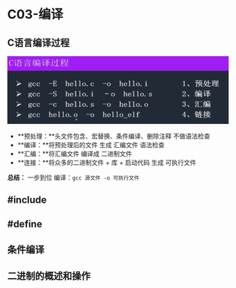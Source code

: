 # C03-编译

## C语言编译过程

![C语言编译过程](assets/C语言编译过程.png)

- **预处理：**头文件包含、宏替换、条件编译、删除注释  不做语法检查
- **编译：**将预处理后的文件 生成 汇编文件 语法检查
- **汇编：**将汇编文件 编译成 二进制文件
- **连接：**将众多的二进制文件 + 库 + 启动代码 生成 可执行文件

**总结：** 一步到位 编译：`gcc 源文件 -o 可执行文件`



## #include



## #define



## 条件编译



## 二进制的概述和操作




